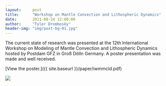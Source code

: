 ```yaml
---
layout:     post
title:      "Workshop on Mantle Convection and Lithospheric Dynamics"
date:       2011-08-24 12:00:00
author:     "Tyler Drombosky"
header-img: "img/post-bg-01.jpg"
---
```


The current state of research was presented at the 12th International Workshop on Modeling of Mantle Convection and Lithospheric Dynamics hosted by Postdam GFZ in Groß Dölln Germany.  A poster presentation was made and well received.

[View the poster.]({{ site.baseurl }}/paper/iwmmcld.pdf)

<img style="margin-left: auto; margin-right: auto;" src="{{ site.baseurl }}/img/iwmmcld.jpg">